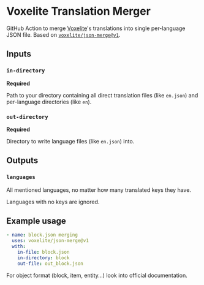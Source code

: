 # Voxelite Translation Merger

GitHub Action to merge [Voxelite](https://github.com/voxelite)'s translations into single per-language JSON file.
Based on [`voxelite/json-merge@v1`](https://github.com/marketplace/actions/voxelite-json-merger).

## Inputs

### `in-directory`

**Required**

Path to your directory containing all direct translation files (like `en.json`) and per-language directories (like `en`).

### `out-directory`

**Required**

Directory to write language files (like `en.json`) into.

## Outputs

### `languages`

All mentioned languages, no matter how many translated keys they have.

Languages with no keys are ignored.

## Example usage

```yaml
- name: block.json merging
  uses: voxelite/json-merge@v1
  with:
    in-file: block.json
    in-directory: block
    out-file: out_block.json
```

For object format (block, item, entity...) look into official documentation.
